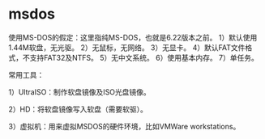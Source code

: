 # msdos
使用MS-DOS的假定：这里指纯MS-DOS，也就是6.22版本之前。
1）默认使用1.44M软盘，无光驱。
2）无鼠标，无网络。
3）无显卡。
4）默认FAT文件格式，不支持FAT32及NTFS。
5）无中文系统。
6）使用基本内存。
7）单任务。


常用工具：

1）UltraISO：制作软盘镜像及ISO光盘镜像。

2）HD：将软盘镜像写入软盘（需要软驱）。

3）虚拟机：用来虚拟MSDOS的硬件环境，比如VMWare workstations。
